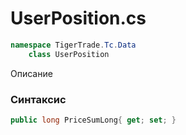 
# UserPosition.cs
```csharp
namespace TigerTrade.Tc.Data  
    class UserPosition
```

Описание

### Синтаксис
```csharp
public long PriceSumLong{ get; set; }
```
